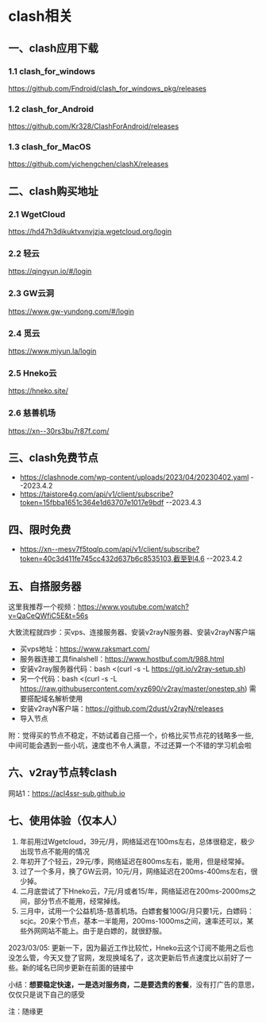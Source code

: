# clash相关
## 一、clash应用下载
### 1.1 clash_for_windows
https://github.com/Fndroid/clash_for_windows_pkg/releases
### 1.2 clash_for_Android
https://github.com/Kr328/ClashForAndroid/releases
### 1.3 clash_for_MacOS
https://github.com/yichengchen/clashX/releases

## 二、clash购买地址
### 2.1 WgetCloud
https://hd47h3dikuktvxnvjzja.wgetcloud.org/login
### 2.2 轻云
https://qingyun.io/#/login
### 2.3 GW云洞
https://www.gw-yundong.com/#/login
### 2.4 觅云
https://www.miyun.la/login
### 2.5 Hneko云
https://hneko.site/
### 2.6 慈善机场
https://xn--30rs3bu7r87f.com/

## 三、clash免费节点
 - https://clashnode.com/wp-content/uploads/2023/04/20230402.yaml --2023.4.2
 - https://taistore4g.com/api/v1/client/subscribe?token=15fbba1651c364e1d63707e1017e9bdf --2023.4.3

## 四、限时免费
 - https://xn--mesv7f5toqlp.com/api/v1/client/subscribe?token=40c3d411fe745cc432d637b6c8535103,截至到4.6 --2023.4.2
 
 ## 五、自搭服务器
 这里我推荐一个视频：https://www.youtube.com/watch?v=QaCeQWfiC5E&t=56s
 
 大致流程就四步：买vps、连接服务器、安装v2rayN服务器、安装v2rayN客户端
  - 买vps地址：https://www.raksmart.com/
  - 服务器连接工具finalshell：https://www.hostbuf.com/t/988.html
  - 安装v2ray服务器代码：bash <(curl -s -L https://git.io/v2ray-setup.sh)
  - 另一个代码：bash <(curl -s -L https://raw.githubusercontent.com/xyz690/v2ray/master/onestep.sh)  需要搭配域名解析使用
  - 安装v2rayN客户端：https://github.com/2dust/v2rayN/releases
  - 导入节点
  
  附：觉得买的节点不稳定，不妨试着自己搭一个，价格比买节点花的钱略多一些,中间可能会遇到一些小坑，速度也不令人满意，不过还算一个不错的学习机会啦
 ## 六、v2ray节点转clash
 网站1：https://acl4ssr-sub.github.io

## 七、使用体验（仅本人）
1. 年前用过Wgetcloud，39元/月，网络延迟在100ms左右，总体很稳定，极少出现节点不能用的情况
2. 年初开了个轻云，29元/季，网络延迟在800ms左右，能用，但是经常掉。
3. 过了一个多月，换了GW云洞，10元/月，网络延迟在200ms-400ms左右，很少掉。
4. 二月底尝试了下Hneko云，7元/月或者15/年，网络延迟在200ms-2000ms之间，部分节点不能用，经常掉线。
5. 三月中，试用一个公益机场-慈善机场。白嫖套餐100G/月只要1元，白嫖码：scjc。20来个节点，基本一半能用，200ms-1000ms之间，速率还可以，某些外网网站不能上。由于是白嫖的，就很舒服。

2023/03/05: 更新一下，因为最近工作比较忙，Hneko云这个订阅不能用之后也没怎么管，今天又登了官网，发现换域名了，这次更新后节点速度比以前好了一些。新的域名已同步更新在前面的链接中

小结：**想要稳定快速，一是选对服务商，二是要选贵的套餐**，没有打广告的意思，仅仅只是说下自己的感受

注：随缘更
